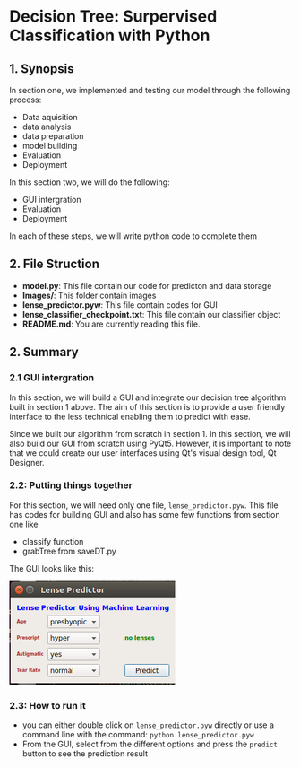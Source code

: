 # Decision Tree: Surpervised Classification with Python

## 1. Synopsis
In section one, we implemented and testing our model through the following process:

- Data aquisition
- data analysis
- data preparation
- model building
- Evaluation
- Deployment

In this section two, we will do the following:

- GUI intergration
- Evaluation
- Deployment

In each of these steps, we will write python code to complete them

## 2. File Struction
- **model.py**: This file contain our code for predicton and data storage
- **Images/**: This folder contain images
- **lense_predictor.pyw**: This file contain codes for GUI
- **lense_classifier_checkpoint.txt**: This file contain our classifier object
- **README.md**: You are currently reading this file.

## 2. Summary
### 2.1 GUI intergration
In this section, we will build a GUI and integrate our decision tree algorithm built in section 1 above. The aim of this section is to provide a user friendly interface to the less technical enabling them to predict with ease.

Since we built our algorithm from scratch in section 1. In this section, we will also build our GUI from scratch using PyQt5. However, it is important to note that we could create our user interfaces using Qt's visual design tool, Qt Designer.

### 2.2: Putting things together
For this section, we will need only one file, `lense_predictor.pyw`. This file has codes for building GUI and also has some few functions from section one like 
- classify function 
- grabTree from saveDT.py

The GUI looks like this:

![title](Images/ClassifierPredict.png)

### 2.3: How to run it
- you  can either double click on `lense_predictor.pyw` directly or use a command line with the command: `python lense_predictor.pyw`
- From the GUI, select from the different options and press the `predict` button to see the prediction result
